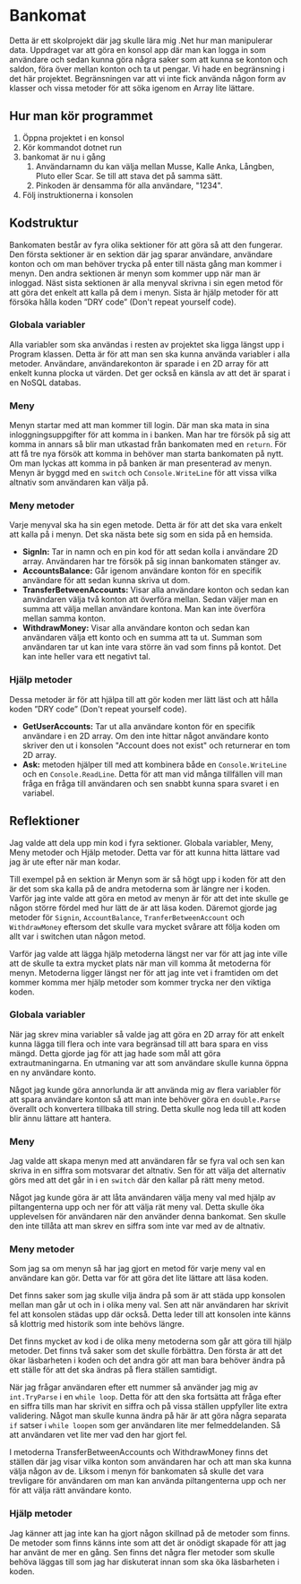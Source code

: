 # Bankomat
Detta är ett skolprojekt där jag skulle lära mig .Net hur man manipulerar data. Uppdraget var att göra en konsol app där man kan logga in som användare och sedan kunna göra några saker som att kunna se konton och saldon, föra över mellan konton och ta ut pengar. Vi hade en begränsning i det här projektet. Begränsningen var att vi inte fick använda någon form av klasser och vissa metoder för att söka igenom en Array lite lättare.

## Hur man kör programmet
1.	Öppna projektet i en konsol
2.	Kör kommandot dotnet run
3.	bankomat är nu i gång
    1.	Användarnamn du kan välja mellan Musse, Kalle Anka, Långben, Pluto eller Scar. Se till att stava det på samma sätt.
    2.	Pinkoden är densamma för alla användare, "1234".
4.	Följ instruktionerna i konsolen

## Kodstruktur
Bankomaten består av fyra olika sektioner för att göra så att den fungerar. Den första sektioner är en sektion där jag sparar användare, användare konton och om man behöver trycka på enter till nästa gång man kommer i menyn. Den andra sektionen är menyn som kommer upp när man är inloggad. Näst sista sektionen är alla menyval skrivna i sin egen metod för att göra det enkelt att kalla på dem i menyn. Sista är hjälp metoder för att försöka hålla koden ”DRY code” (Don't repeat yourself code).

### Globala variabler 
Alla variabler som ska användas i resten av projektet ska ligga längst upp i Program klassen. Detta är för att man sen ska kunna använda variabler i alla metoder. Användare, användarekonton är sparade i en 2D array för att enkelt kunna plocka ut värden. Det ger också en känsla av att det är sparat i en NoSQL databas.

### Meny
Menyn startar med att man kommer till login. Där man ska mata in sina inloggningsuppgifter för att komma in i banken. Man har tre försök på sig att komma in annars så blir man utkastad från bankomaten med en ``return``. För att få tre nya försök att komma in behöver man starta bankomaten på nytt. Om man lyckas att komma in på banken är man presenterad av menyn. Menyn är byggd med en ``switch`` och ``Console.WriteLine`` för att vissa vilka altnativ som användaren kan välja på.

### Meny metoder
Varje menyval ska ha sin egen metode. Detta är för att det ska vara enkelt att kalla på i menyn. Det ska nästa bete sig som en sida på en hemsida. 

- **SignIn:** Tar in namn och en pin kod för att sedan kolla i användare 2D array. Användaren har tre försök på sig innan bankomaten stänger av. 
- **AccountsBalance:** Går igenom användare konton för en specifik användare för att sedan kunna skriva ut dom.
- **TransferBetweenAccounts:** Visar alla användare konton och sedan kan användaren välja två konton att överföra mellan. Sedan väljer man en summa att välja mellan användare kontona. Man kan inte överföra mellan samma konton.
- **WithdrawMoney:** Visar alla användare konton och sedan kan användaren välja ett konto och en summa att ta ut. Summan som användaren tar ut kan inte vara större än vad som finns på kontot. Det kan inte heller vara ett negativt tal.

### Hjälp metoder
Dessa metoder är för att hjälpa till att gör koden mer lätt läst och att hålla koden ”DRY code” (Don't repeat yourself code).

- **GetUserAccounts:** Tar ut alla användare konton för en specifik användare i en 2D array. Om den inte hittar något användare konto skriver den ut i konsolen "Account does not exist" och returnerar en tom 2D array. 
- **Ask:** metoden hjälper till med att kombinera både en ``Console.WriteLine`` och en ``Console.ReadLine``. Detta för att man vid många tillfällen vill man fråga en fråga till användaren och sen snabbt kunna spara svaret i en variabel.

## Reflektioner
Jag valde att dela upp min kod i fyra sektioner. Globala variabler, Meny, Meny metoder och Hjälp metoder. Detta var för att kunna hitta lättare vad jag är ute efter när man kodar. 

Till exempel på en sektion är Menyn som är så högt upp i koden för att den är det som ska kalla på de andra metoderna som är längre ner i koden. Varför jag inte valde att göra en metod av menyn är för att det inte skulle ge någon större fördel med hur lätt de är att läsa koden. Däremot gjorde jag metoder för ``Signin``, ``AccountBalance``, ``TranferBetweenAccount`` och ``WithdrawMoney`` eftersom det skulle vara mycket svårare att följa koden om allt var i switchen utan någon metod.

Varför jag valde att lägga hjälp metoderna längst ner var för att jag inte ville att de skulle ta extra mycket plats när man vill komma åt metoderna för menyn. Metoderna ligger längst ner för att jag inte vet i framtiden om det kommer komma mer hjälp metoder som kommer trycka ner den viktiga koden. 

### Globala variabler 
När jag skrev mina variabler så valde jag att göra en 2D array för att enkelt kunna lägga till flera och inte vara begränsad till att bara spara en viss mängd. Detta gjorde jag för att jag hade som mål att göra extrautmaningarna. En utmaning var att som användare skulle kunna öppna en ny användare konto.  

Något jag kunde göra annorlunda är att använda mig av flera variabler för att spara användare konton så att man inte behöver göra en ``double.Parse`` överallt och konvertera tillbaka till string. Detta skulle nog leda till att koden blir ännu lättare att hantera. 

### Meny
Jag valde att skapa menyn med att användaren får se fyra val och sen kan skriva in en siffra som motsvarar det altnativ. Sen för att välja det alternativ görs med att det går in i en ``switch`` där den kallar på rätt meny metod. 

Något jag kunde göra är att låta användaren välja meny val med hjälp av piltangenterna upp och ner för att välja rät meny val. Detta skulle öka upplevelsen för användaren när den använder denna bankomat. Sen skulle den inte tillåta att man skrev en siffra som inte var med av de altnativ. 

### Meny metoder
Som jag sa om menyn så har jag gjort en metod för varje meny val en användare kan gör. Detta var för att göra det lite lättare att läsa koden. 

Det finns saker som jag skulle vilja ändra på som är att städa upp konsolen mellan man går ut och in i olika meny val. Sen att när användaren har skrivit fel att konsolen städas upp där också. Detta leder till att konsolen inte känns så klottrig med historik som inte behövs längre. 

Det finns mycket av kod i de olika meny metoderna som går att göra till hjälp metoder. Det finns två saker som det skulle förbättra. Den första är att det ökar läsbarheten i koden och det andra gör att man bara behöver ändra på ett ställe för att det ska ändras på flera ställen samtidigt. 

När jag frågar användaren efter ett nummer så använder jag mig av ``int.TryParse`` i en ``while loop``. Detta för att den ska fortsätta att fråga efter en siffra tills man har skrivit en siffra och på vissa ställen uppfyller lite extra validering. Något man skulle kunna ändra på här är att göra några separata ``if`` satser i ``while loopen`` som ger användaren lite mer felmeddelanden. Så att användaren vet lite mer vad den har gjort fel. 

I metoderna TransferBetweenAccounts och WithdrawMoney finns det ställen där jag visar vilka konton som användaren har och att man ska kunna välja någon av de. Liksom i menyn för bankomaten så skulle det vara trevligare för användaren om man kan använda piltangenterna upp och ner för att välja rätt användare konto. 

### Hjälp metoder
Jag känner att jag inte kan ha gjort någon skillnad på de metoder som finns. De metoder som finns känns inte som att det är onödigt skapade för att jag har använt de mer en gång. Sen finns det några fler metoder som skulle behöva läggas till som jag har diskuterat innan som ska öka läsbarheten i koden.  
